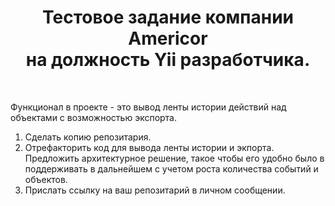 <p align="center">
    <h1 align="center">Тестовое задание компании Americor <br> на должность Yii разработчика.</h1>
    <br>
</p>

Функционал в проекте - это вывод ленты истории действий над объектами с возможностью экспорта. 

1. Сделать копию репозитария.
2. Отрефакторить код для вывода ленты истории и экпорта. Предложить архитектурное решение, такое чтобы его удобно было в поддерживать в дальнейшем с учетом роста количества событий и объектов. 
3. Прислать ссылку на ваш репозитарий в личном сообщении.

